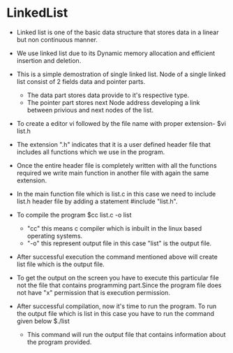 # LinkedList
- Linked list is one of the basic data structure that stores data in a linear but non continuous manner.

- We use linked list due to its Dynamic memory allocation and efficient insertion and deletion.

- This is a simple demostration of single linked list. Node of a single linked list consist of 2 fields data and pointer parts.
	- The data part stores data provide to it's respective type.
   	- The pointer part stores next Node address developing a link between privious and next nodes of the list.

- To create a editor vi followed by the file name with proper extension-
	$vi list.h

- The extension ".h" indicates that it is a user defined header file that includes all functions which we use in the program.

- Once the entire header file is completely written with all the functions required we write main function in another file with again the same extension.

- In the main function file which is list.c in this case we need to include list.h header file by adding a statement #include "list.h".

- To compile the program
	$cc list.c -o list
	- "cc" this means c compiler which is inbuilt in the linux based operating systems.
   	- "-o" this represent output file in this case "list" is the output file.

- After successful execution the command mentioned above will create list file which is the output file.
  
- To get the output on the screen you have to execute this particular file not the file that contains programming part.Since the program file does not have "x"
  permission that is execution permission.

- After successful compilation, now it's time to run the program. To run the output file which is list in this case you have to run the command given below
  	$./list
  	- This command will run the output file that contains information about the program provided.
